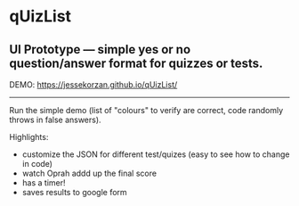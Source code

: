 # qUizList
## UI Prototype &mdash; simple yes or no question/answer format for quizzes or tests.

DEMO: https://jessekorzan.github.io/qUizList/

---

Run the simple demo (list of "colours" to verify are correct, code randomly throws in false answers).

Highlights:
- customize the JSON for different test/quizes (easy to see how to change in code)
- watch Oprah addd up the final score
- has a timer!
- saves results to google form

